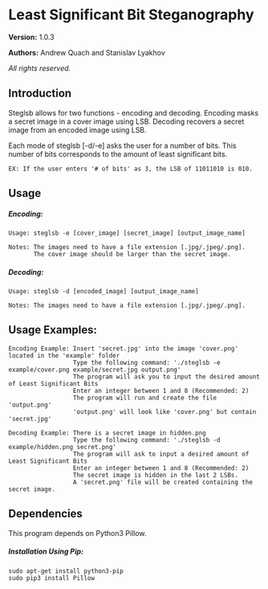 # Least Significant Bit Steganography


**Version:** 1.0.3

**Authors:** Andrew Quach and Stanislav Lyakhov

*All rights reserved.*

## Introduction

Steglsb allows for two functions - encoding and decoding.
Encoding masks a secret image in a cover image using LSB.
Decoding recovers a secret image from an encoded image using LSB.

Each mode of steglsb [-d/-e] asks the user for a number of bits.
This number of bits corresponds to the amount of least significant
bits.

    EX: If the user enters '# of bits' as 3, the LSB of 11011010 is 010.

## Usage

##### Encoding:
    Usage: steglsb -e [cover_image] [secret_image] [output_image_name]

    Notes: The images need to have a file extension [.jpg/.jpeg/.png].
           The cover image should be larger than the secret image.
    
##### Decoding:
    Usage: steglsb -d [encoded_image] [output_image_name]

    Notes: The images need to have a file extension [.jpg/.jpeg/.png].


## Usage Examples:
    Encoding Example: Insert 'secret.jpg' into the image 'cover.png' located in the 'example' folder
                      Type the following command: './steglsb -e example/cover.png example/secret.jpg output.png'
                      The program will ask you to input the desired amount of Least Significant Bits 
                      Enter an integer between 1 and 8 (Recommended: 2)
                      The program will run and create the file 'output.png'
                      'output.png' will look like 'cover.png' but contain 'secret.jpg'

    Decoding Example: There is a secret image in hidden.png
                      Type the following command: './steglsb -d example/hidden.png secret.png'
                      The program will ask to input a desired amount of Least Significant Bits
                      Enter an integer between 1 and 8 (Recommended: 2)
                      The secret image is hidden in the last 2 LSBs.
                      A 'secret.png' file will be created containing the secret image.


## Dependencies

This program depends on Python3 Pillow.

##### Installation Using Pip:
    sudo apt-get install python3-pip
    sudo pip3 install Pillow
    
